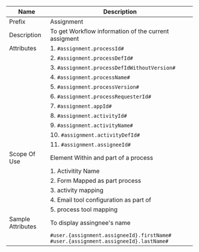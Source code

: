 | Name | Description |
| --- | --- |
| Prefix | Assignment|
| Description | To get Workflow  information of the current assigment |
| Attributes | 1.   `#assignment.processId#` |
| | 2.   `#assignment.processDefId#` |
| | 3.   `#assignment.processDefIdWithoutVersion#` |
| | 4.   `#assignment.processName#` |
| | 5.   `#assignment.processVersion#` |
| | 6.   `#assignment.processRequesterId#` |
| | 7.   `#assignment.appId#` |
| | 8.   `#assignment.activityId#` |
| | 9.   `#assignment.activityName#` |
| | 10. `#assignment.activityDefId#` |
| | 11. `#assignment.assigneeId#` |
| Scope Of Use | Element Within and part of a process|
| | 1. Activitity Name |
| | 2. Form Mapped as part process | 
| | 3. activity mapping |
| | 4. Email tool configuration as part of| 
| | 5. process tool mapping |
| Sample Attributes | To display assingnee's name |
| | `#user.{assignment.assigneeId}.firstName# #user.{assignment.assigneeId}.lastName#` |
